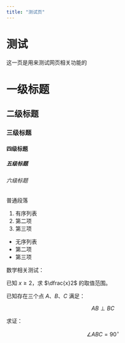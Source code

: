 ```yaml
---
title: "测试页"
---
```

# 测试

这一页是用来测试网页相关功能的

# 一级标题
## 二级标题
### 三级标题
#### 四级标题
##### 五级标题
###### 六级标题

普通段落

1. 有序列表
2. 第二项
3. 第三项

- 无序列表
- 第二项
- 第三项

数学相关测试：

已知 $x\geq 2$，求 $\dfrac{x}2$ 的取值范围。

已知存在三个点 $A$、$B$、$C$ 满足：

$$
AB\perp BC
$$

求证：

$$
\angle ABC=90^\circ
$$
